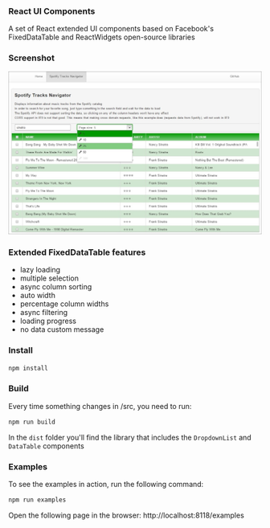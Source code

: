 ### React UI Components

A set of React extended UI components based on Facebook's FixedDataTable and ReactWidgets open-source libraries

### Screenshot

![React UI Components](screenshot.jpg)

### Extended FixedDataTable features

* lazy loading
* multiple selection
* async column sorting
* auto width
* percentage column widths
* async filtering
* loading progress
* no data custom message

### Install

```sh
npm install
```

### Build

Every time something changes in /src, you need to run:

```sh
npm run build
```

In the `dist` folder you'll find the library that includes the  `DropdownList` and `DataTable` components

### Examples

To see the examples in action, run the following command:

```sh
npm run examples
```

Open the following page in the browser: http://localhost:8118/examples
